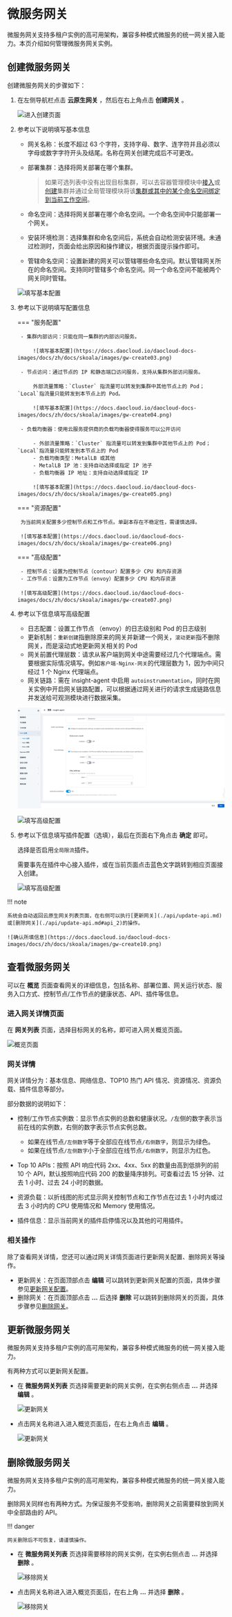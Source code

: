 # 微服务网关

微服务网关支持多租户实例的高可用架构，兼容多种模式微服务的统一网关接入能力。本页介绍如何管理微服务网关实例。

## 创建微服务网关

创建微服务网关的步骤如下：

1. 在左侧导航栏点击 __云原生网关__ ，然后在右上角点击 __创建网关__ 。

    ![进入创建页面](https://docs.daocloud.io/daocloud-docs-images/docs/zh/docs/skoala/images/gw-create01.png)

1. 参考以下说明填写基本信息

    - 网关名称：长度不超过 63 个字符，支持字母、数字、连字符并且必须以字母或数字字符开头及结尾。名称在网关创建完成后不可更改。
    - 部署集群：选择将网关部署在哪个集群。

        > 如果可选列表中没有出现目标集群，可以去容器管理模块中[接入](../../kpanda/user-guide/clusters/integrate-cluster.md)或[创建](../../kpanda/user-guide/clusters/create-cluster.md)集群并通过全局管理模块将该[集群或其中的某个命名空间绑定到当前工作空间](../../ghippo/user-guide/workspace/quota.md#_4)。

    - 命名空间：选择将网关部署在哪个命名空间。一个命名空间中只能部署一个网关。
    - 安装环境检测：选择集群和命名空间后，系统会自动检测安装环境。未通过检测时，页面会给出原因和操作建议，根据页面提示操作即可。
    - 管辖命名空间：设置新建的网关可以管辖哪些命名空间。默认管辖网关所在的命名空间。支持同时管辖多个命名空间。同一个命名空间不能被两个网关同时管辖。

    ![填写基本配置](https://docs.daocloud.io/daocloud-docs-images/docs/zh/docs/skoala/images/gw-create02.png)

1. 参考以下说明填写配置信息

    === "服务配置"

        - 集群内部访问：只能在同一集群的内部访问服务。

            ![填写基本配置](https://docs.daocloud.io/daocloud-docs-images/docs/zh/docs/skoala/images/gw-create03.png)

        - 节点访问：通过节点的 IP 和静态端口访问服务，支持从集群外部访问服务。
        
            外部流量策略：`Cluster` 指流量可以转发到集群中其他节点上的 Pod；`Local`指流量只能转发到本节点上的 Pod。

            ![填写基本配置](https://docs.daocloud.io/daocloud-docs-images/docs/zh/docs/skoala/images/gw-create04.png)

        - 负载均衡器：使用云服务提供商的负载均衡器使得服务可以公开访问

            - 外部流量策略：`Cluster` 指流量可以转发到集群中其他节点上的 Pod；`Local`指流量只能转发到本节点上的 Pod
            - 负载均衡类型：MetalLB 或其他
            - MetalLB IP 池：支持自动选择或指定 IP 池子
            - 负载均衡器 IP 地址：支持自动选择或指定 IP

            ![填写基本配置](https://docs.daocloud.io/daocloud-docs-images/docs/zh/docs/skoala/images/gw-create05.png)

    === "资源配置"

        为当前网关配置多少控制节点和工作节点。单副本存在不稳定性，需谨慎选择。

        ![填写基本配置](https://docs.daocloud.io/daocloud-docs-images/docs/zh/docs/skoala/images/gw-create06.png)

    === "高级配置"

        - 控制节点：设置为控制节点（contour）配置多少 CPU 和内存资源
        - 工作节点：设置为工作节点（envoy）配置多少 CPU 和内存资源

        ![填写高级配置](https://docs.daocloud.io/daocloud-docs-images/docs/zh/docs/skoala/images/gw-create07.png)

1. 参考以下信息填写高级配置

    - 日志配置：设置工作节点 （envoy）的日志级别和 Pod 的日志级别
    - 更新机制：`重新创建`指删除原来的网关并新建一个网关，`滚动更新`指不删除网关，而是滚动式地更新网关相关的 Pod
    - 网关前置代理层数：请求从客户端到网关中途需要经过几个代理端点。需要根据实际情况填写。例如`客户端-Nginx-网关`的代理层数为 1，因为中间只经过 1 个 Nginx 代理端点。
    - 网关链路：需在 insight-agent 中启用 `autoinstrumentation`，同时在网关实例中开启网关链路配置，可以根据通过网关进行的请求生成链路信息并发送给可观测模块进行数据采集。

    ![insight-agent](../images/insight-agent.png)
   
    ![填写高级配置](https://docs.daocloud.io/daocloud-docs-images/docs/zh/docs/skoala/images/gw-create08.png)

1. 参考以下信息填写插件配置（选填），最后在页面右下角点击 __确定__ 即可。

    选择是否启用`全局限流`插件。

    需要事先在插件中心接入插件，或在当前页面点击蓝色文字跳转到相应页面接入创建。

    ![填写高级配置](https://docs.daocloud.io/daocloud-docs-images/docs/zh/docs/skoala/images/gw-create09.png)

!!! note

    系统会自动返回云原生网关列表页面，在右侧可以执行[更新网关](./api/update-api.md)或[删除网关](./api/update-api.md#api_2)的操作。

    ![确认所填信息](https://docs.daocloud.io/daocloud-docs-images/docs/zh/docs/skoala/images/gw-create10.png)

## 查看微服务网关

可以在 __概览__ 页面查看网关的详细信息，包括名称、部署位置、网关运行状态、服务入口方式、控制节点/工作节点的健康状态、API、插件等信息。

### 进入网关详情页面

在 __网关列表__ 页面，选择目标网关的名称，即可进入网关概览页面。

![概览页面](./images/overview.png)

### 网关详情

网关详情分为：基本信息、网络信息、TOP10 热门 API 情况、资源情况、资源负载、插件信息等部分。

部分数据的说明如下：

<!--
- 手工服务接入数：指在 __服务列表__ 页面通过`添加服务`手工添加到当前网关的服务数量。
- 自动服务接入数：指在 __服务列表__ 页面通过`纳管服务`自动添加到当前网关的服务数量。
- 域名管理：指当前网关下的域名数量。
- API 数量：指当前网关中使用的 API 数量。
-->
- 控制/工作节点实例数：显示节点实例的总数和健康状况。`/`左侧的数字表示当前在线的实例数，右侧的数字表示节点实例总数。

    - 如果在线节点`/左侧数字`等于全部应在线节点`/右侧数字`，则显示为绿色。
    - 如果在线节点`/左侧数字`小于全部应在线节点`/右侧数字`，则显示为红色。

- Top 10 APIs：按照 API 响应代码 2xx、4xx、5xx 的数量由高到低排列的前 10 个 API，默认按照响应代码 200 的数量降序排列。可查看过去 15 分钟、过去 1 小时、过去 24 小时的数据。
- 资源负载：以折线图的形式显示网关控制节点和工作节点在过去 1 小时内或过去 3 小时内的 CPU 使用情况和 Memory 使用情况。
- 插件信息：显示当前网关的插件启停情况以及其他的可用插件。

### 相关操作

除了查看网关详情，您还可以通过网关详情页面进行更新网关配置、删除网关等操作。

- 更新网关：在页面顶部点击 __编辑__ 可以跳转到更新网关配置的页面，具体步骤参见[更新网关配置](./api/update-api.md)。
- 删除网关：在页面顶部点击 __...__ 后选择 __删除__ 可以跳转到删除网关的页面，具体步骤参见[删除网关](./api/update-api.md#api_2)。
<!--- 管理 API：在“网关数据”部分点击“API 数量”可以进入 API 列表，进行增删改查等操作。-->

## 更新微服务网关

微服务网关支持多租户实例的高可用架构，兼容多种模式微服务的统一网关接入能力。

有两种方式可以更新网关配置。

- 在 __微服务网关列表__ 页选择需要更新的网关实例，在实例右侧点击 __...__ 并选择 __编辑__ 。

    ![更新网关](https://docs.daocloud.io/daocloud-docs-images/docs/skoala/ms-gateway/gateway/imgs/update.png)

- 点击网关名称进入进入概览页面后，在右上角点击 __编辑__ 。

    ![更新网关](./images/overview.png)

## 删除微服务网关

微服务网关支持多租户实例的高可用架构，兼容多种模式微服务的统一网关接入能力。

删除网关同样也有两种方式。为保证服务不受影响，删除网关之前需要释放到网关中全部路由的 API。

!!! danger

    网关删除后不可恢复，请谨慎操作。

- 在 __微服务网关列表__ 页选择需要移除的网关实例，在实例右侧点击 __...__ 并选择 __删除__ 。

    ![移除网关](https://docs.daocloud.io/daocloud-docs-images/docs/skoala/ms-gateway/gateway/imgs/delete.png)

- 点击网关名称进入进入概览页面后，在右上角 __...__ 并选择 __删除__ 。

    ![移除网关](./images/delete-gateway.png)
